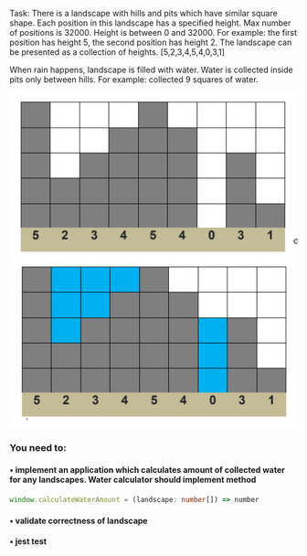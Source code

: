 Task: There is a landscape with hills and pits which have similar square shape. 
Each position in this landscape has a specified height. Max number of positions is 32000.
Height is between 0 and 32000.
For example: the first position has height 5, the second position has height 2.
The landscape can be presented as a collection of heights. [5,2,3,4,5,4,0,3,1]

When rain happens, landscape is filled with water. Water is collected inside pits only
between hills. For example: collected 9 squares of water.

![img.png](forReadMe.png)

### You need to:
#### • implement an application which calculates amount of collected water for any landscapes. Water calculator should implement method 
```typescript
window.calculateWaterAmount = (landscape: number[]) => number
```

#### • validate correctness of landscape
#### • jest test
